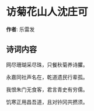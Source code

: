 # 访菊花山人沈庄可

**作者**: 乐雷发

## 诗词内容

网尽珊瑚采尽珠，只餐秋菊养诗臞。

永嘉同社声名在，乾道遗民行辈孤。

我恨朱门无食客，君言青史有穷儒。

饥寒正用昌吾道，且对钤冈共撚须。

